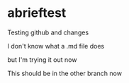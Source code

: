# abrieftest
Testing github and changes

I don't know what a .md file does

but I'm trying it out now

This should be in the other branch now
